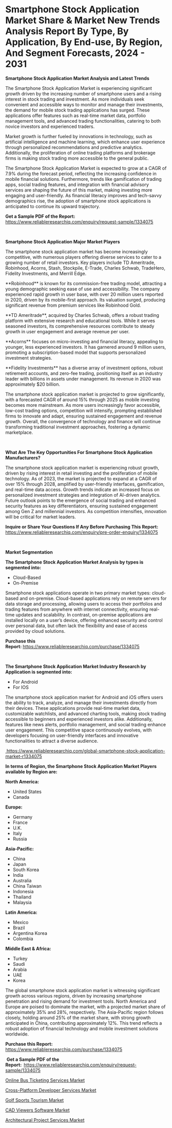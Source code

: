 <p><h1>Smartphone Stock Application Market Share & Market New Trends Analysis Report By Type, By Application, By End-use, By Region, And Segment Forecasts, 2024 - 2031</h1></p><p><strong>Smartphone Stock Application Market Analysis and Latest Trends</strong></p>
<p><p>The Smartphone Stock Application Market is experiencing significant growth driven by the increasing number of smartphone users and a rising interest in stock trading and investment. As more individuals seek convenient and accessible ways to monitor and manage their investments, the demand for mobile stock trading applications has surged. These applications offer features such as real-time market data, portfolio management tools, and advanced trading functionalities, catering to both novice investors and experienced traders.</p><p>Market growth is further fueled by innovations in technology, such as artificial intelligence and machine learning, which enhance user experience through personalized recommendations and predictive analytics. Additionally, the proliferation of online trading platforms and brokerage firms is making stock trading more accessible to the general public.</p><p>The Smartphone Stock Application Market is expected to grow at a CAGR of 7.9% during the forecast period, reflecting the increasing confidence in mobile financial solutions. Furthermore, trends like gamification of trading apps, social trading features, and integration with financial advisory services are shaping the future of this market, making investing more engaging and user-friendly. As financial literacy improves and tech-savvy demographics rise, the adoption of smartphone stock applications is anticipated to continue its upward trajectory.</p></p>
<p><strong>Get a Sample PDF of the Report:&nbsp;</strong> <a href="https://www.reliableresearchiq.com/enquiry/request-sample/1334075?utm_campaign=1121&utm_medium=2&utm_source=Github&utm_content=ia&utm_term=12102024&utm_id=smartphone-stock-application">https://www.reliableresearchiq.com/enquiry/request-sample/1334075</a></p>
<p>&nbsp;</p>
<p><strong>Smartphone Stock Application Major Market Players</strong></p>
<p><p>The smartphone stock application market has become increasingly competitive, with numerous players offering diverse services to cater to a growing number of retail investors. Key players include TD Ameritrade, Robinhood, Acorns, Stash, Stockpile, E-Trade, Charles Schwab, TradeHero, Fidelity Investments, and Merrill Edge.</p><p>**Robinhood** is known for its commission-free trading model, attracting a young demographic seeking ease of use and accessibility. The company experienced rapid growth in user base, with over 20 million users reported in 2020, driven by its mobile-first approach. Its valuation surged, producing significant revenue from premium services like Robinhood Gold.</p><p>**TD Ameritrade**, acquired by Charles Schwab, offers a robust trading platform with extensive research and educational tools. While it serves seasoned investors, its comprehensive resources contribute to steady growth in user engagement and average revenue per user.</p><p>**Acorns** focuses on micro-investing and financial literacy, appealing to younger, less experienced investors. It has garnered around 9 million users, promoting a subscription-based model that supports personalized investment strategies.</p><p>**Fidelity Investments** has a diverse array of investment options, robust retirement accounts, and zero-fee trading, positioning itself as an industry leader with billions in assets under management. Its revenue in 2020 was approximately $20 billion.</p><p>The smartphone stock application market is projected to grow significantly, with a forecasted CAGR of around 15% through 2025 as mobile investing becomes more mainstream. As more users increasingly favor accessible, low-cost trading options, competition will intensify, prompting established firms to innovate and adapt, ensuring sustained engagement and revenue growth. Overall, the convergence of technology and finance will continue transforming traditional investment approaches, fostering a dynamic marketplace.</p></p>
<p>&nbsp;</p>
<p><strong>What Are The Key Opportunities For Smartphone Stock Application Manufacturers?</strong></p>
<p><p>The smartphone stock application market is experiencing robust growth, driven by rising interest in retail investing and the proliferation of mobile technology. As of 2023, the market is projected to expand at a CAGR of over 15% through 2028, amplified by user-friendly interfaces, gamification, and real-time data access. Growth trends indicate an increased focus on personalized investment strategies and integration of AI-driven analytics. Future outlook points to the emergence of social trading and enhanced security features as key differentiators, ensuring sustained engagement among Gen Z and millennial investors. As competition intensifies, innovation will be critical for market leaders.</p></p>
<p><strong>Inquire or Share Your Questions If Any Before Purchasing This Report:</strong> <a href="https://www.reliableresearchiq.com/enquiry/pre-order-enquiry/1334075?utm_campaign=1121&utm_medium=2&utm_source=Github&utm_content=ia&utm_term=12102024&utm_id=smartphone-stock-application">https://www.reliableresearchiq.com/enquiry/pre-order-enquiry/1334075</a></p>
<p>&nbsp;</p>
<p><strong>Market Segmentation</strong></p>
<p><strong>The Smartphone Stock Application Market Analysis by types is segmented into:</strong></p>
<p><ul><li>Cloud-Based</li><li>On-Premise</li></ul></p>
<p><p>Smartphone stock applications operate in two primary market types: cloud-based and on-premise. Cloud-based applications rely on remote servers for data storage and processing, allowing users to access their portfolios and trading features from anywhere with internet connectivity, ensuring real-time updates and scalability. In contrast, on-premise applications are installed locally on a user’s device, offering enhanced security and control over personal data, but often lack the flexibility and ease of access provided by cloud solutions.</p></p>
<p><strong>Purchase this Report:&nbsp;</strong><a href="https://www.reliableresearchiq.com/purchase/1334075?utm_campaign=1121&utm_medium=2&utm_source=Github&utm_content=ia&utm_term=12102024&utm_id=smartphone-stock-application">https://www.reliableresearchiq.com/purchase/1334075</a></p>
<p>&nbsp;</p>
<p><strong>The Smartphone Stock Application Market Industry Research by Application is segmented into:</strong></p>
<p><ul><li>For Android</li><li>For IOS</li></ul></p>
<p><p>The smartphone stock application market for Android and iOS offers users the ability to track, analyze, and manage their investments directly from their devices. These applications provide real-time market data, customizable watchlists, and advanced charting tools, making stock trading accessible to beginners and experienced investors alike. Additionally, features like news alerts, portfolio management, and social trading enhance user engagement. This competitive space continuously evolves, with developers focusing on user-friendly interfaces and innovative functionalities to attract a diverse audience.</p></p>
<p><a href="https://www.reliableresearchiq.com/global-smartphone-stock-application-market-r1334075?utm_campaign=1121&utm_medium=2&utm_source=Github&utm_content=ia&utm_term=12102024&utm_id=smartphone-stock-application">&nbsp;https://www.reliableresearchiq.com/global-smartphone-stock-application-market-r1334075</a></p>
<p><strong>In terms of Region, the Smartphone Stock Application Market Players available by Region are:</strong></p>
<p>
    <p> <strong> North America: </strong>
        <ul>
            <li>United States</li>
            <li>Canada</li>
        </ul>
        </p> 
    <p> <strong> Europe: </strong>
        <ul>
            <li>Germany</li>
            <li>France</li>
            <li>U.K.</li>
            <li>Italy</li>
            <li>Russia</li>
        </ul>
        </p> 
    <p> <strong> Asia-Pacific: </strong>
        <ul>
            <li>China</li>
            <li>Japan</li>
            <li>South Korea</li>
            <li>India</li>
            <li>Australia</li>
            <li>China Taiwan</li>
            <li>Indonesia</li>
            <li>Thailand</li>
            <li>Malaysia</li>
        </ul>
        </p> 
    <p> <strong> Latin America: </strong>
        <ul>
            <li>Mexico</li>
            <li>Brazil</li>
            <li>Argentina Korea</li>
            <li>Colombia</li>
        </ul>
        </p> 
    <p> <strong> Middle East & Africa: </strong>
        <ul>
            <li>Turkey</li>
            <li>Saudi</li>
            <li>Arabia</li>
            <li>UAE</li>
            <li>Korea</li>
        </ul>
    </p>
    </p>
<p><p>The global smartphone stock application market is witnessing significant growth across various regions, driven by increasing smartphone penetration and rising demand for investment tools. North America and Europe are poised to dominate the market, with a projected market share of approximately 35% and 28%, respectively. The Asia-Pacific region follows closely, holding around 25% of the market share, with strong growth anticipated in China, contributing approximately 12%. This trend reflects a robust adoption of financial technology and mobile investment solutions worldwide.</p></p>
<p><strong>Purchase this Report: </strong><a href="https://www.reliableresearchiq.com/purchase/1334075?utm_campaign=1121&utm_medium=2&utm_source=Github&utm_content=ia&utm_term=12102024&utm_id=smartphone-stock-application">https://www.reliableresearchiq.com/purchase/1334075</a></p>
<p>&nbsp;<strong>Get a Sample PDF of the Report:&nbsp;&nbsp;</strong><a href="https://www.reliableresearchiq.com/enquiry/request-sample/1334075?utm_campaign=1121&utm_medium=2&utm_source=Github&utm_content=ia&utm_term=12102024&utm_id=smartphone-stock-application">https://www.reliableresearchiq.com/enquiry/request-sample/1334075</a></p>
<p><strong></strong></p>
<p><p><a href="https://www.linkedin.com/pulse/insights-online-bus-ticketing-services-market-size-which-expanding-2xzwe?utm_campaign=1121&utm_medium=2&utm_source=Github&utm_content=ia&utm_term=12102024&utm_id=smartphone-stock-application">Online Bus Ticketing Services Market</a></p><p><a href="https://github.com/fadrijbtavist/Market-Research-Report-List-1/blob/main/cross-platform-developer-services-market.md?utm_campaign=1121&utm_medium=2&utm_source=Github&utm_content=ia&utm_term=12102024&utm_id=smartphone-stock-application">Cross-Platform Developer Services Market</a></p><p><a href="https://www.linkedin.com/pulse/golf-sports-tourism-market-outlook-share-analysis-growth-trends-0i1je?utm_campaign=1121&utm_medium=2&utm_source=Github&utm_content=ia&utm_term=12102024&utm_id=smartphone-stock-application">Golf Sports Tourism Market</a></p><p><a href="https://github.com/avilarotedlowkog/Market-Research-Report-List-1/blob/main/cad-viewers-software-market.md?utm_campaign=1121&utm_medium=2&utm_source=Github&utm_content=ia&utm_term=12102024&utm_id=smartphone-stock-application">CAD Viewers Software Market</a></p><p><a href="https://www.linkedin.com/pulse/exploring-architectural-project-services-market-dynamics-enaae?utm_campaign=1121&utm_medium=2&utm_source=Github&utm_content=ia&utm_term=12102024&utm_id=smartphone-stock-application">Architectural Project Services Market</a></p></p>